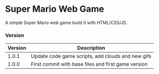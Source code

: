 # Super Mario Web Game

A simple Super Mario web game build it with HTML/CSS/JS.

### Version
| Version           | Description                                                      |
| ----------------- | ---------------------------------------------------------------- |
| 1.0.1             | Update code game scripts, add clouds and new gifs                |
| 1.0.0             | First commit with base files and first game version              |


